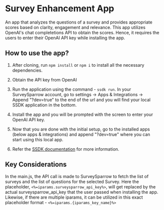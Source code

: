 # Survey Enhancement App

An app that analyzes the questions of a survey and provides appropriate scores based on clarity, engagement and relevance. This app utilizes OpenAI's chat completetions API to obtain the scores. Hence, it requires the users to enter their OpenAI API key while installing the app.

## How to use the app?

1. After cloning, run ``` npm install ``` or ``` npm i ``` to install all the necessary dependencies.

2. Obtain the API key from OpenAI

3. Run the application using the command - ``` ssdk run ```. In your SurveySparrow account, go to settings -> Apps & Integrations -> Append "?dev=true" to the end of the url and you will find your local SSDK application in the bottom.

4. Install the app and you will be prompted with the screen to enter your OpenAI API key.

5. Now that you are done with the initial setup, go to the installed apps (below apps & integrations) and append "?dev=true" where you can start using this local app.

6. Refer the [SSDK documentation](https://sdk.surveysparrow.dev/) for more information.

## Key Considerations

In the main.js, the API call is made to SurveySparrow to fetch the list of surveys and the list of questions for the selected Survey. Here the placeholder, ``` <%=iparams.surveysparrow_api_key%> ```, will get replaced by the actual surveysparrow_api_key that the user passed when installing the app. Likewise, if there are multiple iparams, it can be utilized in this exact placeholder format - ``` <%=iparams.{iparams_key_name}%> ```